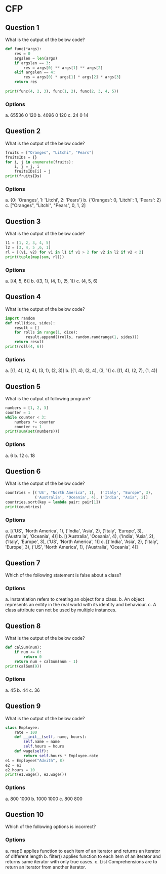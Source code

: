 # CFP

## Question 1
What is the output of the below code?
````python
def func(*args):
    res = 0
    argslen = len(args)
    if argslen == 3:
        res = args[0] ** args[1] ** args[2]
    elif argslen == 4:
        res = args[0] * args[1] * args[2] * args[3]
    return res
   
print(func(4, 2, 3), func(1, 2), func(2, 3, 4, 5))
````
### Options
a. 65536 0 120
b. 4096 0 120
c. 24 0 14

## Question 2
What is the output of the below code?
````python
fruits = ["Oranges", "Litchi", "Pears"]
fruitsIDs = {}
for i, j in enumerate(fruits):
    i, j = j, i
    fruitsIDs[i] = j
print(fruitsIDs)
````
### Options
a. {0: 'Oranges', 1: 'Litchi', 2: 'Pears'}
b. {'Oranges': 0, 'Litchi': 1, 'Pears': 2}
c. ["Oranges", "Litchi", "Pears", 0, 1, 2]

## Question 3
What is the output of the below code?
````python
l1 = [1, 2, 3, 4, 5]
l2 = [3, 4, 5 ,6, 1]
rl = [(v1, v2) for v1 in l1 if v1 > 2 for v2 in l2 if v2 < 2]
print(tuple(map(sum, rl)))
````
### Options
a. [(4, 5, 6)]
b. ((3, 1), (4, 1), (5, 1))
c. (4, 5, 6)

## Question 4
What is the output of the below code?
````python
import random
def roll(dice, sides):
    result = []
    for rolls in range(1, dice):
         result.append((rolls, random.randrange(1, sides)))
    return result
print(roll(4, 6))
````
### Options
a. [(1, 4), (2, 4), (3, 1), (2, 3)]
b. [(1, 4), (2, 4), (3, 1)]
c. [(1, 4), (2, 7), (1, 4)]

## Question 5
What is the output of following program?
````python
numbers = [1, 2, 3]
counter = 1
while counter < 3:
    numbers *= counter
    counter += 1
print(sum(set(numbers)))
````
### Options
a. 6
b. 12
c. 18

## Question 6
What is the output of the below code?
````python
countries = [('US', "North America", 1),  ('Italy', "Europe", 3), 
             ('Australia', 'Oceania', 4), ('India', "Asia", 2)]
countries.sort(key = lambda pair: pair[1])
print(countries)
````
### Options
a. [('US', 'North America', 1), ('India', 'Asia', 2), ('Italy', 'Europe', 3), ('Australia', 'Oceania', 4)]
b. [('Australia', 'Oceania', 4), ('India', 'Asia', 2), ('Italy', 'Europe', 3), ('US', 'North America', 1)]
c. [('India', 'Asia', 2), ('Italy', 'Europe', 3), ('US', 'North America', 1), ('Australia', 'Oceania', 4)]

## Question 7
Which of the following statement is false about a class?
### Options
a. Instantiation refers to creating an object for a class.
b. An object represents an entity in the real world with its identity and behaviour.
c. A class attribute can not be used by multiple instances.

## Question 8
What is the output of the below code?
````python
def calSum(num):
    if num <= 0:
        return 0 
    return num + calSum(num - 1)
print(calSum(9))
````
### Options
a. 45
b. 44
c. 36

## Question 9
What is the output of the below code?
````python
class Employee:
    rate = 100
    def __init__(self, name, hours):
        self.name = name
        self.hours = hours
    def wage(self):
        return self.hours * Employee.rate
e1 = Employee("Advith", 8)
e2 = e1
e2.hours = 10
print(e1.wage(), e2.wage())
````
### Options
a. 800 1000
b. 1000 1000
c. 800 800

## Question 10
Which of the following options is incorrect?
### Options
a. map() applies function to each item of an iterator and returns an iterator of different length 
b. filter() applies function to each item of an iterator and returns same iterator with only true cases.
c. List Comprehensions are to return an iterator from another iterator.

